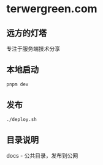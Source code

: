 # terwergreen.com

<!--
<a href="https://github.com/terwer/src.terwer.github.io/actions/workflows/ci.yml"><img src="https://github.com/terwer/src.terwer.github.io/workflows/CI/badge.svg" alt="ci status"></a>
-->

## 远方的灯塔
专注于服务端技术分享

## 本地启动

```bash
pnpm dev
```

## 发布

```bash
./deploy.sh
```

## 目录说明

docs - 公共目录，发布到公网